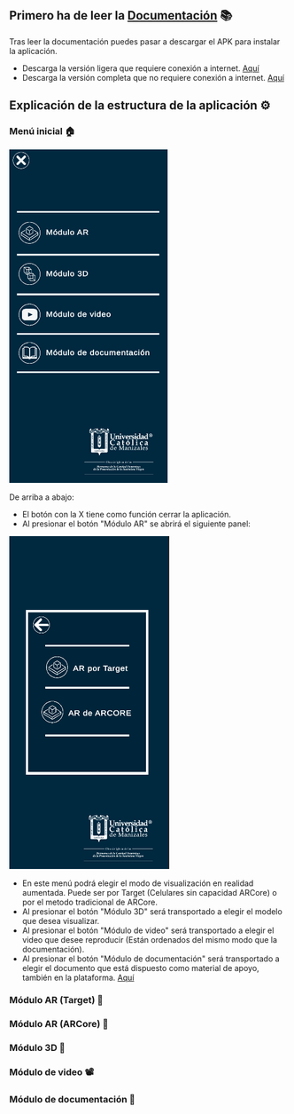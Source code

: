 ## Primero ha de leer la [Documentación](https://github.com/SrDeWitt1912/Solidos_De_Revolucion/blob/811d4283984b43a37661df42ec46a7885c2689c2/Vol%C3%BAmenes%20de%20s%C3%B3lidos.pdf) 📚

Tras leer la documentación puedes pasar a descargar el APK para instalar la aplicación.

- Descarga la versión ligera que requiere conexión a internet. [Aquí]()
- Descarga la versión completa que no requiere conexión a internet. [Aquí]()

## Explicación de la estructura de la aplicación ⚙️
### Menú inicial 🏠
 
![Menu inicial](/_docs/assets/Menu.png)

De arriba a abajo:
- El botón con la X tiene como función cerrar la aplicación.
- Al presionar el botón "Módulo AR" se abrirá el siguiente panel:

![Seleccion AR](/_docs/assets/Menu_Seleccion_AR.png)

- En este menú podrá elegir el modo de visualización en realidad aumentada. Puede ser por Target (Celulares sin capacidad ARCore) o por el metodo tradicional de ARCore.
- Al presionar el botón "Módulo 3D" será transportado a elegir el modelo que desea visualizar.
- Al presionar el botón "Módulo de video" será transportado a elegir el video que desee reproducir (Están ordenados del mismo modo que la documentación).
- Al presionar el botón "Módulo de documentación" será transportado a elegir el documento que está dispuesto como material de apoyo, también en la plataforma. [Aquí](https://github.com/SrDeWitt1912/Solidos_De_Revolucion/blob/811d4283984b43a37661df42ec46a7885c2689c2/Vol%C3%BAmenes%20de%20s%C3%B3lidos.pdf)

### Módulo AR (Target) 🧊

### Módulo AR (ARCore) 🧊

### Módulo 3D 🧊

### Módulo de video 📽️

### Módulo de documentación 📖
